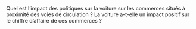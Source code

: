 Quel est l’impact des politiques sur la voiture sur les commerces situés à proximité des voies de circulation ? La voiture a-t-elle un impact positif sur le chiffre d’affaire de ces commerces ? 
